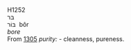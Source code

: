 <body>
  <p>H1252<br>  בּר  <br> בּוֹר  ‎  bôr  <br><i>bore </i><br>From <a href="h1305.htm">1305</a>  <i>purity: - </i>cleanness, pureness.<br></p>
 </body>